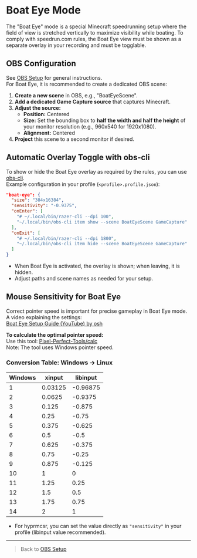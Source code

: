 # Boat Eye Mode

The "Boat Eye" mode is a special Minecraft speedrunning setup where the field of view is stretched vertically to maximize visibility while boating. To comply with speedrun.com rules, the Boat Eye view must be shown as a separate overlay in your recording and must be togglable.

## OBS Configuration

See [OBS Setup](./013-obs-setup.md) for general instructions.  
For Boat Eye, it is recommended to create a dedicated OBS scene:

1. **Create a new scene** in OBS, e.g., "BoatEyeScene".
2. **Add a dedicated Game Capture source** that captures Minecraft.
3. **Adjust the source:**
   - **Position:** Centered
   - **Size:** Set the bounding box to **half the width and half the height** of your monitor resolution (e.g., 960x540 for 1920x1080).
   - **Alignment:** Centered
4. **Project** this scene to a second monitor if desired.

## Automatic Overlay Toggle with obs-cli

To show or hide the Boat Eye overlay as required by the rules, you can use [obs-cli](https://github.com/pschmitt/obs-cli).  
Example configuration in your profile (`<profile>.profile.json`):

```json
"boat-eye": {
  "size": "384x16384",
  "sensitivity": "-0.9375",
  "onEnter": [
    "# ~/.local/bin/razer-cli --dpi 100",
    "~/.local/bin/obs-cli item show --scene BoatEyeScene GameCapture"
  ],
  "onExit": [
    "# ~/.local/bin/razer-cli --dpi 1800",
    "~/.local/bin/obs-cli item hide --scene BoatEyeScene GameCapture"
  ]
}
```
- When Boat Eye is activated, the overlay is shown; when leaving, it is hidden.
- Adjust paths and scene names as needed for your setup.

## Mouse Sensitivity for Boat Eye

Correct pointer speed is important for precise gameplay in Boat Eye mode.  
A video explaining the settings:  
[Boat Eye Setup Guide (YouTube) by osh](https://www.youtube.com/watch?v=HcrrfsHrR_c)

**To calculate the optimal pointer speed:**  
Use this tool: [Pixel-Perfect-Tools/calc](https://priffin.github.io/Pixel-Perfect-Tools/calc.html)  
Note: The tool uses Windows pointer speed.

### Conversion Table: Windows → Linux

| Windows | xinput   | libinput   |
|---------|----------|------------|
| 1       | 0.03125  | -0.96875   |
| 2       | 0.0625   | -0.9375    |
| 3       | 0.125    | -0.875     |
| 4       | 0.25     | -0.75      |
| 5       | 0.375    | -0.625     |
| 6       | 0.5      | -0.5       |
| 7       | 0.625    | -0.375     |
| 8       | 0.75     | -0.25      |
| 9       | 0.875    | -0.125     |
| 10      | 1        | 0          |
| 11      | 1.25     | 0.25       |
| 12      | 1.5      | 0.5        |
| 13      | 1.75     | 0.75       |
| 14      | 2        | 1          |

- For hyprmcsr, you can set the value directly as `"sensitivity"` in your profile (libinput value recommended).

---

> Back to [OBS Setup](./013-obs-setup.md)
